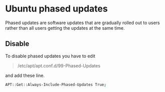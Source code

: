 # Ubuntu phased updates

Phased updates are software updates that are gradually rolled out to users rather than all users getting the updates at the same time.

## Disable

To disable phased updates you have to edit

>/etc/apt/apt.conf.d/99-Phased-Updates

and add these line.

```bash
APT::Get::Always-Include-Phased-Updates True;
```